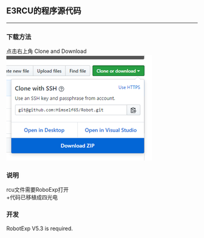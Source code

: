 ## E3RCU的程序源代码
*** 
### 下载方法
点击右上角 Clone and Download<br>
![github](https://github.com/Himself65/Robot/blob/master/downloadPicture.PNG)  
### 说明
rcu文件需要RoboExp打开
<br> +代码已移植成四光电
### 开发
RobotExp V5.3 is required.

